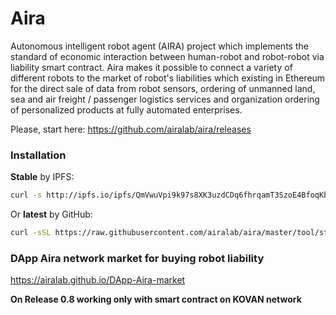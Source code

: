 # Aira

Autonomous intelligent robot agent (AIRA) project which implements the standard of economic interaction between human-robot and robot-robot via liability smart contract. Aira makes it possible to connect a variety of different robots to the market of robot's liabilities which existing in Ethereum for the direct sale of data from robot sensors, ordering of unmanned land, sea and air freight / passenger logistics services and organization ordering of personalized products at fully automated enterprises.

Please, start here: https://github.com/airalab/aira/releases

### Installation

**Stable** by IPFS:

```bash
curl -s http://ipfs.io/ipfs/QmVwuVpi9k97s8XK3uzdCDq6fhrqamT3SzoE4BfoqKbh1u | sudo bash
```

Or **latest** by GitHub:

```bash
curl -sSL https://raw.githubusercontent.com/airalab/aira/master/tool/start.sh | sudo bash
```
### DApp Aira network market for buying robot liability

https://airalab.github.io/DApp-Aira-market 

**On Release 0.8 working only with smart contract on KOVAN network**

